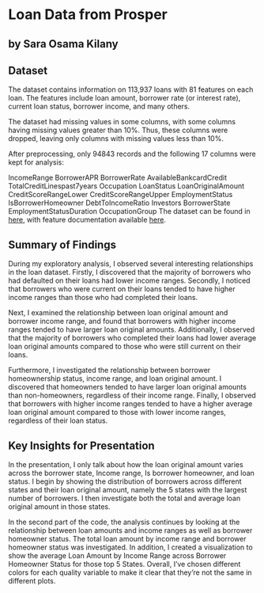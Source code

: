 # Loan Data from Prosper
## by Sara Osama Kilany


## Dataset

The dataset contains information on 113,937 loans with 81 features on each loan. The features include loan amount, borrower rate (or interest rate), current loan status, borrower income, and many others.

The dataset had missing values in some columns, with some columns having missing values greater than 10%. Thus, these columns were dropped, leaving only columns with missing values less than 10%.

After preprocessing, only 94843 records and the following 17 columns were kept for analysis:

IncomeRange
BorrowerAPR
BorrowerRate
AvailableBankcardCredit
TotalCreditLinespast7years
Occupation
LoanStatus
LoanOriginalAmount
CreditScoreRangeLower
CreditScoreRangeUpper
EmploymentStatus
IsBorrowerHomeowner
DebtToIncomeRatio
Investors
BorrowerState
EmploymentStatusDuration
OccupationGroup
The dataset can be found in [here](https://s3.amazonaws.com/udacity-hosted-downloads/ud651/prosperLoanData.csv),
with feature documentation available [here](https://docs.google.com/spreadsheets/u/0/d/1gDyi_L4UvIrLTEC6Wri5nbaMmkGmLQBk-Yx3z0XDEtI/edit?usp=sharing).


## Summary of Findings

During my exploratory analysis, I observed several interesting relationships in the loan dataset. Firstly, I discovered that the majority of borrowers who had defaulted on their loans had lower income ranges. Secondly, I noticed that borrowers who were current on their loans tended to have higher income ranges than those who had completed their loans.

Next, I examined the relationship between loan original amount and borrower income range, and found that borrowers with higher income ranges tended to have larger loan original amounts. Additionally, I observed that the majority of borrowers who completed their loans had lower average loan original amounts compared to those who were still current on their loans.

Furthermore, I investigated the relationship between borrower homeownership status, income range, and loan original amount. I discovered that homeowners tended to have larger loan original amounts than non-homeowners, regardless of their income range. Finally, I observed that borrowers with higher income ranges tended to have a higher average loan original amount compared to those with lower income ranges, regardless of their loan status.


## Key Insights for Presentation


In the presentation, I only talk about how the loan original amount varies across the borrower state, Income range, Is borrower homeowner, and loan status. I begin by showing the distribution of borrowers across different states and their loan original amount, namely the 5 states with the largest number of borrowers. I then investigate both the total and average loan original amount in those states. 

In the second part of the code, the analysis continues by looking at the relationship between loan amounts and income ranges as well as borrower homeowner status. The total loan amount by income range and borrower homeowner status was investigated. In addition, I created a visualization to show the average Loan Amount by Income Range across Borrower Homeowner Status for those top 5 States. Overall, I’ve chosen different colors for each quality variable to make it clear that they’re not the same in different plots.


